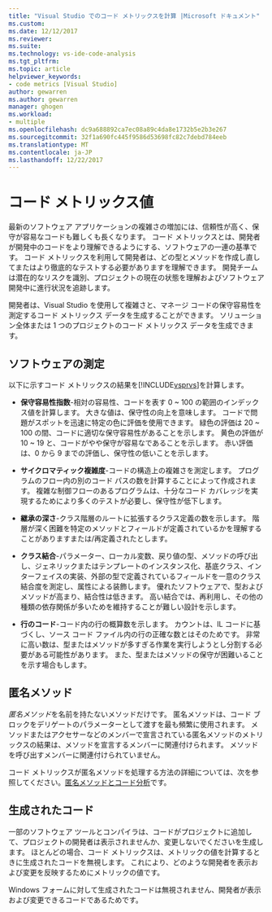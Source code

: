 ```yaml
---
title: "Visual Studio でのコード メトリックスを計算 |Microsoft ドキュメント"
ms.custom: 
ms.date: 12/12/2017
ms.reviewer: 
ms.suite: 
ms.technology: vs-ide-code-analysis
ms.tgt_pltfrm: 
ms.topic: article
helpviewer_keywords:
- code metrics [Visual Studio]
author: gewarren
ms.author: gewarren
manager: ghogen
ms.workload:
- multiple
ms.openlocfilehash: dc9a688892ca7ec08a89c4da8e1732b5e2b3e267
ms.sourcegitcommit: 32f1a690fc445f9586d53698fc82c7debd784eeb
ms.translationtype: MT
ms.contentlocale: ja-JP
ms.lasthandoff: 12/22/2017
---
```

# <a name="code-metrics-values"></a>コード メトリックス値

最新のソフトウェア アプリケーションの複雑さの増加には、信頼性が高く、保守が容易なコードも難しくも長くなります。 コード メトリックスとは、開発者が開発中のコードをより理解できるようにする、ソフトウェアの一連の基準です。 コード メトリックスを利用して開発者は、どの型とメソッドを作成し直してまたはより徹底的なテストする必要がありますを理解できます。 開発チームは潜在的なリスクを識別、プロジェクトの現在の状態を理解およびソフトウェア開発中に進行状況を追跡します。

開発者は、Visual Studio を使用して複雑さと、マネージ コードの保守容易性を測定するコード メトリックス データを生成することができます。 ソリューション全体または 1 つのプロジェクトのコード メトリックス データを生成できます。

## <a name="software-measurements"></a>ソフトウェアの測定

以下に示すコード メトリックスの結果を[!INCLUDE[vsprvs](../code-quality/includes/vsprvs_md.md)]を計算します。

- **保守容易性指数**-相対の容易性、コードを表す 0 ~ 100 の範囲のインデックス値を計算します。 大きな値は、保守性の向上を意味します。 コードで問題がスポットを迅速に特定の色に評価を使用できます。 緑色の評価は 20 ~ 100 の間、コードに適切な保守容易性があることを示します。 黄色の評価が 10 ~ 19 と、コードがやや保守が容易なであることを示します。 赤い評価は、0 から 9 までの評価し、保守性の低いことを示します。

- **サイクロマティック複雑度**-コードの構造上の複雑さを測定します。 プログラムのフロー内の別のコード パスの数を計算することによって作成されます。 複雑な制御フローのあるプログラムは、十分なコード カバレッジを実現するためにより多くのテストが必要し、保守性が低下します。

- **継承の深さ**-クラス階層のルートに拡張するクラス定義の数を示します。 階層が深く困難を特定のメソッドとフィールドが定義されているかを理解することがありますまたは/再定義されたとします。

- **クラス結合**-パラメーター、ローカル変数、戻り値の型、メソッドの呼び出し、ジェネリックまたはテンプレートのインスタンス化、基底クラス、インターフェイスの実装、外部の型で定義されているフィールドを一意のクラス結合度を測定し、属性による装飾します。 優れたソフトウェアで、型およびメソッドが高まり、結合性は低きます。 高い結合では、再利用し、その他の種類の依存関係が多いためを維持することが難しい設計を示します。

- **行のコード**-コード内の行の概算数を示します。 カウントは、IL コードに基づくし、ソース コード ファイル内の行の正確な数とはそのためです。 非常に高い数は、型またはメソッドが多すぎる作業を実行しようとし分割する必要がある可能性があります。 また、型またはメソッドの保守が困難いることを示す場合もします。

## <a name="anonymous-methods"></a>匿名メソッド

*匿名メソッド*を名前を持たないメソッドだけです。 匿名メソッドは、コード ブロックをデリゲートのパラメーターとして渡すを最も頻繁に使用されます。 メソッドまたはアクセサーなどのメンバーで宣言されている匿名メソッドのメトリックスの結果は、メソッドを宣言するメンバーに関連付けられます。 メソッドを呼び出すメンバーに関連付けられていません。

コード メトリックスが匿名メソッドを処理する方法の詳細については、次を参照してください。[匿名メソッドとコード分析](../code-quality/anonymous-methods-and-code-analysis.md)です。

## <a name="generated-code"></a>生成されたコード

一部のソフトウェア ツールとコンパイラは、コードがプロジェクトに追加して、プロジェクトの開発者は表示されませんか、変更しないでくださいを生成します。 ほとんどの場合、コード メトリックスは、メトリックの値を計算するときに生成されたコードを無視します。 これにより、どのような開発者を表示および変更を反映するためにメトリックの値です。

Windows フォームに対して生成されたコードは無視されません、開発者が表示および変更できるコードであるためです。
